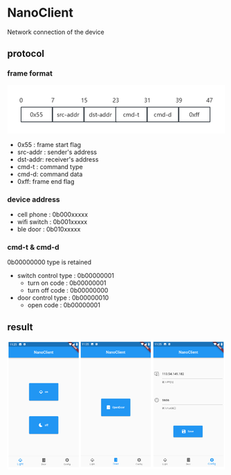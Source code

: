 # NanoClient

Network connection of the device

## protocol

### frame format

![image-20231122110725883](pic/image-20231122110725883.png)

- 0x55 :  frame start flag
- src-addr :   sender's address
- dst-addr: receiver's address
- cmd-t : command type
- cmd-d: command data
- 0xff:  frame end flag

### device address

- cell phone :  0b000xxxxx
- wifi switch :  0b001xxxxx
- ble  door    :  0b010xxxxx

### cmd-t & cmd-d

0b00000000 type is retained

- switch control type :  0b00000001
  - turn on  code :  0b00000001
  - turn off  code :  0b00000000
- door control type    :  0b00000010
  - open code :  0b00000001

## result

![image-20231122112824141](pic/image-20231122112824141.png)

